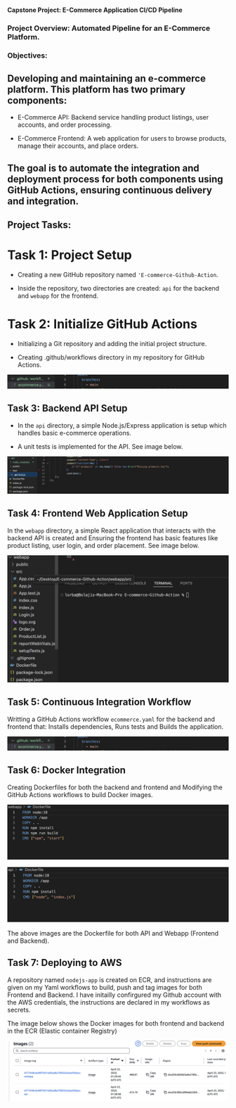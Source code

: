 #### Capstone Project: E-Commerce Application CI/CD Pipeline

### Project Overview: Automated Pipeline for an E-Commerce Platform.

### Objectives: 

## Developing and maintaining an e-commerce platform. This platform has two primary components:

 - E-Commerce API: Backend service handling product listings, user accounts, and order processing. 

 - E-Commerce Frontend: A web application for users to browse products, manage their accounts, and place orders.
 
## The goal is to automate the integration and deployment process for both components using GitHub Actions, ensuring continuous delivery and integration.


## Project Tasks: 

# Task 1: Project Setup 

- Creating a new GitHub repository named `'E-commerce-Github-Action`.

- Inside the repository, two directories are created: `api` for the backend and `webapp` for the frontend. 
 
 # Task 2: Initialize GitHub Actions 
 
- Initializing a Git repository and adding the initial project structure. 
 
- Creating .github/workflows directory in my repository for GitHub Actions.

![alt text](images/ecommerce-yaml.png)

## Task 3: Backend API Setup

-  In the `api` directory, a simple Node.js/Express application is setup which handles basic e-commerce operations.

-  A unit tests is implemented for the API.   See image below.

![alt text](images/api-nodejs.png)


## Task 4: Frontend Web Application Setup

 In the `webapp` directory, a simple React application that interacts with the backend API is created and Ensuring the frontend has basic features like  
   product listing, user login, and order placement. See image below.

 ![alt text](images/webapp-frontend.png)  


## Task 5: Continuous Integration Workflow

 Writting a GitHub Actions workflow `ecommerce.yaml` for the backend and frontend that: Installs dependencies, Runs tests and Builds the application.

![alt text](images/ecommerce-yaml.png)

## Task 6: Docker Integration 

Creating Dockerfiles for both the backend and frontend and Modifying the GitHub Actions workflows to build Docker images.

![alt text](images/Dockerfile-frontend.png)

![alt text](images/Dockerfile-backend.png)

The above images are the Dockerfile for both API and Webapp (Frontend and Backend).

## Task 7: Deploying to AWS

A repository named `nodejs-app` is created on ECR, and instructions are given on my Yaml workflows to build, push and tag images for both Frontend and Backend. I have initailly confirgured my Github account with the AWS credentials, the instructions are declared in my workflows as secrets.

The image below shows the Docker images for both frontend and backend in the ECR (Elastic container Registry)

![alt text](images/Ecr-Images.png)

